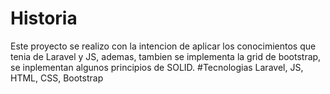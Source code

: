 # Historia
Este proyecto se realizo con la intencion de aplicar los conocimientos que tenia de Laravel y JS, ademas, tambien se implementa la grid de bootstrap, se inplementan algunos principios de SOLID.
#Tecnologias
Laravel, JS, HTML, CSS, Bootstrap
